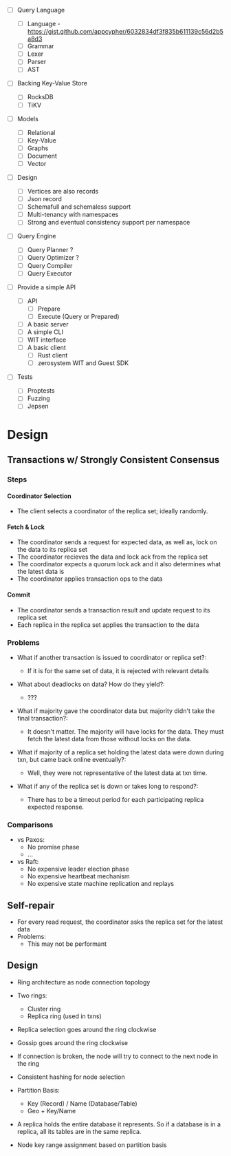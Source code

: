 - [ ] Query Language

  - [ ] Language - https://gist.github.com/appcypher/6032834df3f835b611139c56d2b5a8d3
  - [ ] Grammar
  - [ ] Lexer
  - [ ] Parser
  - [ ] AST

- [ ] Backing Key-Value Store

  - [ ] RocksDB
  - [ ] TiKV

- [ ] Models

  - [ ] Relational
  - [ ] Key-Value
  - [ ] Graphs
  - [ ] Document
  - [ ] Vector

- [ ] Design

  - [ ] Vertices are also records
  - [ ] Json record
  - [ ] Schemafull and schemaless support
  - [ ] Multi-tenancy with namespaces
  - [ ] Strong and eventual consistency support per namespace

- [ ] Query Engine

  - [ ] Query Planner ?
  - [ ] Query Optimizer ?
  - [ ] Query Compiler
  - [ ] Query Executor

- [ ] Provide a simple API

  - [ ] API
    - [ ] Prepare
    - [ ] Execute (Query or Prepared)
  - [ ] A basic server
  - [ ] A simple CLI
  - [ ] WIT interface
  - [ ] A basic client
    - [ ] Rust client
    - [ ] zerosystem WIT and Guest SDK

- [ ] Tests
  - [ ] Proptests
  - [ ] Fuzzing
  - [ ] Jepsen

# Design

## Transactions w/ Strongly Consistent Consensus

### Steps

#### Coordinator Selection

- The client selects a coordinator of the replica set; ideally randomly.

#### Fetch & Lock

- The coordinator sends a request for expected data, as well as, lock on the data to its replica set
- The coordinator recieves the data and lock ack from the replica set
- The coordinator expects a quorum lock ack and it also determines what the latest data is
- The coordinator applies transaction ops to the data

#### Commit

- The coordinator sends a transaction result and update request to its replica set
- Each replica in the replica set applies the transaction to the data

### Problems

- What if another transaction is issued to coordinator or replica set?:
  - If it is for the same set of data, it is rejected with relevant details
- What about deadlocks on data? How do they yield?:
  - ???
- What if majority gave the coordinator data but majority didn't take the final transaction?:

  - It doesn't matter. The majority will have locks for the data. They must fetch the latest data from those without locks on the data.

- What if majority of a replica set holding the latest data were down during txn, but came back online eventually?:
  - Well, they were not representative of the latest data at txn time.
- What if any of the replica set is down or takes long to respond?:
  - There has to be a timeout period for each participating replica expected response.

### Comparisons

- vs Paxos:
  - No promise phase
  - ...
- vs Raft:
  - No expensive leader election phase
  - No expensive heartbeat mechanism
  - No expensive state machine replication and replays

## Self-repair

- For every read request, the coordinator asks the replica set for the latest data
- Problems:
  - This may not be performant

## Design

- Ring architecture as node connection topology
- Two rings:

  - Cluster ring
  - Replica ring (used in txns)

- Replica selection goes around the ring clockwise
- Gossip goes around the ring clockwise
- If connection is broken, the node will try to connect to the next node in the ring
- Consistent hashing for node selection
- Partition Basis:

  - Key (Record) / Name (Database/Table)
  - Geo + Key/Name

- A replica holds the entire database it represents. So if a database is in a replica, all its tables are in the same replica.

- Node key range assignment based on partition basis
